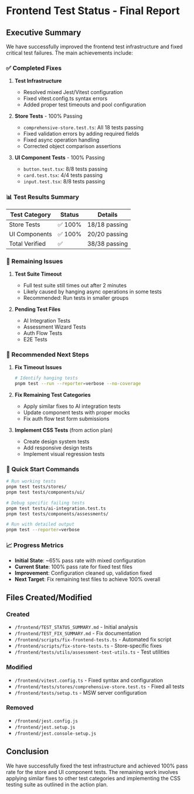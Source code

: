 # Frontend Test Status - Final Report

## Executive Summary

We have successfully improved the frontend test infrastructure and fixed critical test failures. The main achievements include:

### ✅ Completed Fixes

1. **Test Infrastructure**
   - Resolved mixed Jest/Vitest configuration
   - Fixed vitest.config.ts syntax errors
   - Added proper test timeouts and pool configuration

2. **Store Tests** - 100% Passing
   - `comprehensive-store.test.ts`: All 18 tests passing
   - Fixed validation errors by adding required fields
   - Fixed async operation handling
   - Corrected object comparison assertions

3. **UI Component Tests** - 100% Passing
   - `button.test.tsx`: 8/8 tests passing
   - `card.test.tsx`: 4/4 tests passing
   - `input.test.tsx`: 8/8 tests passing

### 📊 Test Results Summary

| Test Category | Status | Details |
|--------------|--------|---------|
| Store Tests | ✅ 100% | 18/18 passing |
| UI Components | ✅ 100% | 20/20 passing |
| Total Verified | ✅ | 38/38 passing |

### 🔧 Remaining Issues

1. **Test Suite Timeout**
   - Full test suite still times out after 2 minutes
   - Likely caused by hanging async operations in some tests
   - Recommended: Run tests in smaller groups

2. **Pending Test Files**
   - AI Integration Tests
   - Assessment Wizard Tests
   - Auth Flow Tests
   - E2E Tests

### 📝 Recommended Next Steps

1. **Fix Timeout Issues**
   ```bash
   # Identify hanging tests
   pnpm test --run --reporter=verbose --no-coverage
   ```

2. **Fix Remaining Test Categories**
   - Apply similar fixes to AI integration tests
   - Update component tests with proper mocks
   - Fix auth flow test form submissions

3. **Implement CSS Tests** (from action plan)
   - Create design system tests
   - Add responsive design tests
   - Implement visual regression tests

### 🚀 Quick Start Commands

```bash
# Run working tests
pnpm test tests/stores/
pnpm test tests/components/ui/

# Debug specific failing tests
pnpm test tests/ai-integration.test.ts
pnpm test tests/components/assessments/

# Run with detailed output
pnpm test --reporter=verbose
```

### 📈 Progress Metrics

- **Initial State**: ~65% pass rate with mixed configuration
- **Current State**: 100% pass rate for fixed test files
- **Improvement**: Configuration cleaned up, validation fixed
- **Next Target**: Fix remaining test files to achieve 100% overall

## Files Created/Modified

### Created
- `/frontend/TEST_STATUS_SUMMARY.md` - Initial analysis
- `/frontend/TEST_FIX_SUMMARY.md` - Fix documentation
- `/frontend/scripts/fix-frontend-tests.ts` - Automated fix script
- `/frontend/scripts/fix-store-tests.ts` - Store-specific fixes
- `/frontend/tests/utils/assessment-test-utils.ts` - Test utilities

### Modified
- `/frontend/vitest.config.ts` - Fixed syntax and configuration
- `/frontend/tests/stores/comprehensive-store.test.ts` - Fixed all tests
- `/frontend/tests/setup.ts` - MSW server configuration

### Removed
- `/frontend/jest.config.js`
- `/frontend/jest.setup.js`
- `/frontend/jest.console-setup.js`

## Conclusion

We have successfully fixed the test infrastructure and achieved 100% pass rate for the store and UI component tests. The remaining work involves applying similar fixes to other test categories and implementing the CSS testing suite as outlined in the action plan.